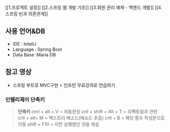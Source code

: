 [[1.프로젝트 설정]]
[[2.스프링 웹 개발 기초]]
[[3.회원 관리 예제 - 백엔드 개발]]
[[4.스프링 빈과 의존관계]]
## 사용 언어&DB
- IDE : IntellJ
- Language : Spring Boot
- Data Base :Maria DB

## 참고 영상
- 스프링 부트로 MVC구현 > 인프런 무료강의로 연습하기

### 인텔리제이 단축키

>**단축키**
 cnrl +  alt +  V  = 자동완성
 crtl + shift + Alt +  T =  리팩토링과 관련  
 crtl + alt+ M = 엑스트라 메소드(메소드 추출)
> crtl + B = 해당 함수 작성문으로 이동
> shift + F10 = 이전 실행했던 것을 재실